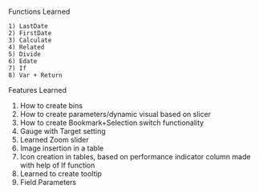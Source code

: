 Functions Learned

	1) LastDate
	2) FirstDate
	3) Calculate
	4) Related
	5) Divide
	6) Edate
	7) If
	8) Var + Return

Features Learned

1) How to create bins
2) How to create parameters/dynamic visual based on slicer
3) How to create Bookmark+Selection switch functionality
5) Gauge with Target setting
6) Learned Zoom slider
7) Image insertion in a table
8) Icon creation in tables, based on performance indicator column made with help of If function
9) Learned to create tooltip
10) Field Parameters
    
